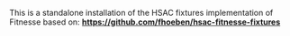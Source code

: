 This is a standalone installation of the HSAC fixtures implementation of Fitnesse based on: **https://github.com/fhoeben/hsac-fitnesse-fixtures**
